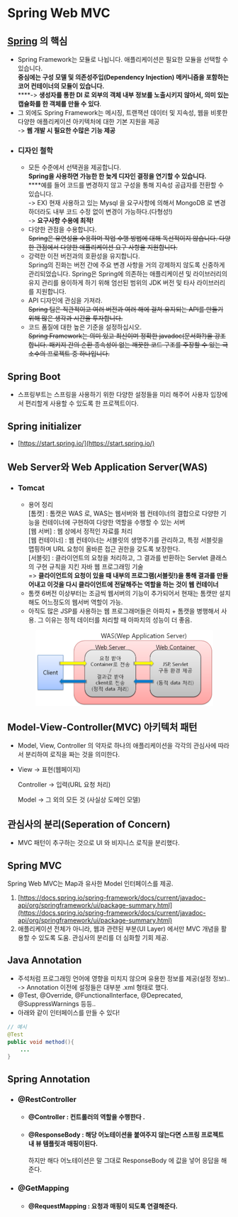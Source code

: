 # Spring Web MVC

## [Spring](https://docs.spring.io/spring-framework/docs/current/reference/html/overview.html#overview) 의 핵심

* Spring Framework는 모듈로 나뉩니다. 애플리케이션은 필요한 모듈을 선택할 수 있습니다. \
  **중심에는 구성 모델 및 의존성주입(Dependency Injection) 메커니즘을 포함하는 코어 컨테이너의 모듈이 있습니다.**\
  ****-> **생성자를 통한 DI 로 외부의 객체 내부 정보를 노출시키지 않아서, 의미 있는 캡슐화를 한 객체를 만들 수 있다**.
* 그 외에도 Spring Framework는 메시징, 트랜잭션 데이터 및 지속성, 웹을 비롯한 다양한 애플리케이션 아키텍처에 대한 기본 지원을 제공 \
  \-> **웹 개발 시 필요한 수많은 기능 제공**
* ### 디자인 철학
  * 모든 수준에서 선택권을 제공합니다. \
    **Spring을 사용하면 가능한 한 늦게 디자인 결정을 연기할 수 있습니다.** \
    ****예를 들어 코드를 변경하지 않고 구성을 통해 지속성 공급자를 전환할 수 있습니다.\
    \->  EX) 현재 사용하고 있는 Mysql 을 요구사항에 의해서 MongoDB 로 변경하더라도 내부 코드 수정 없이 변경이 가능하다.(다형성!)\
    \-> **요구사항 수용에 최적!**
  * 다양한 관점을 수용합니다. \
    ~~Spring은 유연성을 수용하며 작업 수행 방법에 대해 독선적이지 않습니다. 다양한 관점에서 다양한 애플리케이션 요구 사항을 지원합니다.~~
  * 강력한 이전 버전과의 호환성을 유지합니다. \
    Spring의 진화는 버전 간에 주요 변경 사항을 거의 강제하지 않도록 신중하게 관리되었습니다. Spring은 Spring에 의존하는 애플리케이션 및 라이브러리의 유지 관리를 용이하게 하기 위해 엄선된 범위의 JDK 버전 및 타사 라이브러리를 지원합니다.
  * API 디자인에 관심을 가져라. \
    ~~Spring 팀은 직관적이고 여러 버전과 여러 해에 걸쳐 유지되는 API를 만들기 위해 많은 생각과 시간을 투자합니다.~~
  * 코드 품질에 대한 높은 기준을 설정하십시오. \
    ~~Spring Framework는 의미 있고 최신이며 정확한 javadoc(문서화?)을 강조합니다. 패키지 간의 순환 종속성이 없는 깨끗한 코드 구조를 주장할 수 있는 극소수의 프로젝트 중 하나입니다.~~

## Spring Boot

* 스프링부트는 스프링을 사용하기 위한 다양한 설정들을 미리 해주어 사용자 입장에서 편리할게 사용할 수 있도록 한 프로젝트이다.

## Spring initializer

* [https://start.spring.io/](https://start.spring.io/)

## Web Server와 Web Application Server(WAS)

*   ### Tomcat



    * 용어 정리\
      \[톰캣] : 톰캣은 WAS 로, WAS는 웹서버와 웹 컨테이너의 결합으로 다양한 기능을 컨테이너에 구현하여 다양한 역할을 수행할 수 있는 서버\
      \[웹 서버] : 웹 상에서 정적인 자료를 처리\
      \[웹 컨테이너] : 웹 컨테이너는 서블릿의 생명주기를 관리하고, 특정 서블릿을 맵핑하며 URL 요청이 올바른 접근 권한을 갖도록 보장한다.\
      \[서블릿] :  클라이언트의 요청을 처리하고, 그 결과를 반환하는 Servlet 클래스의 구현 규칙을 지킨 자바 웹 프로그래밍 기술\
      \=> **클라이언트의 요청이 있을 때 내부의 프로그램(서블릿!)을 통해 결과를 만들어내고 이것을 다시 클라이언트에 전달해주는 역할을 하는 것이 웹 컨테이너**&#x20;
    * 톰캣 6버전 이상부터는 조금씩 웹서버의 기능이 추가되어서 현재는 톰캣만 설치해도 어느정도의 웹서버 역할이 가능.
    * 아직도 많은 JSP를 사용하는 웹 프로그래머들은 아파치 + 톰캣을 병행해서 사용. 그 이유는 정적 데이터를 처리할 때 아파치의 성능이 더 좋음.

    <figure><img src="../../.gitbook/assets/image.png" alt=""><figcaption></figcaption></figure>

## Model-View-Controller(MVC) 아키텍처 패턴

* Model, View, Controller 의 약자로 하나의 애플리케이션을 각각의 관심사에 따라서 분리하여 로직을 짜는 것을 의미한다.
*   View → 표현(웹페이지)

    Controller → 입력(URL 요청 처리)

    Model → 그 외의 모든 것 (사실상 도메인 모델)

## 관심사의 분리(Seperation of Concern)

* MVC 패턴이 추구하는 것으로 UI 와 비지니스 로직을 분리했다.

## Spring MVC

Spring Web MVC는 Map과 유사한 Model 인터페이스를 제공.

1. [https://docs.spring.io/spring-framework/docs/current/javadoc-api/org/springframework/ui/package-summary.html](https://docs.spring.io/spring-framework/docs/current/javadoc-api/org/springframework/ui/package-summary.html)
2. 애플리케이션 전체가 아니라, 웹과 관련된 부분(UI Layer) 에서만 MVC 개념을 활용할 수 있도록 도움. 관심사의 분리를 더 심화할 기회 제공.

## Java Annotation

* 주석처럼 프로그래밍 언어에 영향을 미치지 않으며 유용한 정보를 제공(설정 정보)..\
  \-> Annotation 이전에 설정들은 대부분 .xml 형태로 했다.
* @Test, @Override, @FunctionalInterface, @Deprecated, @SuppressWarnings 등등..
* 아래와 같이 인터페이스를 만들 수 있다!

```java
// 예시
@Test
public void method(){
    ...
}
```

## Spring Annotation

* ### @RestController
  * #### @Controller : 컨트롤러의 역할을 수행한다 .
  *   #### @ResponseBody : 해당 어노테이션을 붙여주지 않는다면 스프링 프로젝트 내 뷰 템플릿과 매핑이된다.

      하지만 해다 어노테이션은 말 그대로 ResponseBody 에 값을 넣어 응답을 해준다.
* ### @GetMapping
  * #### @RequestMapping : 요청과 매핑이 되도록 연결해준다.
